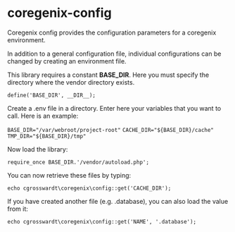 # coregenix-config

Coregenix config provides the configuration parameters for a coregenix environment.

In addition to a general configuration file, individual configurations can be changed by creating an environment file.

This library requires a constant **BASE_DIR**. Here you must specify the directory where the vendor directory exists.

`define('BASE_DIR', __DIR__);`

Create a .env file in a directory. Enter here your variables that you want to call. Here is an example:

`BASE_DIR="/var/webroot/project-root"`
`CACHE_DIR="${BASE_DIR}/cache"`
`TMP_DIR="${BASE_DIR}/tmp"`

Now load the library:

`require_once BASE_DIR.'/vendor/autoload.php';`

You can now retrieve these files by typing:

`echo cgrosswardt\coregenix\config::get('CACHE_DIR');`

If you have created another file (e.g. .database), you can also load the value from it:

`echo cgrosswardt\coregenix\config::get('NAME', '.database');`